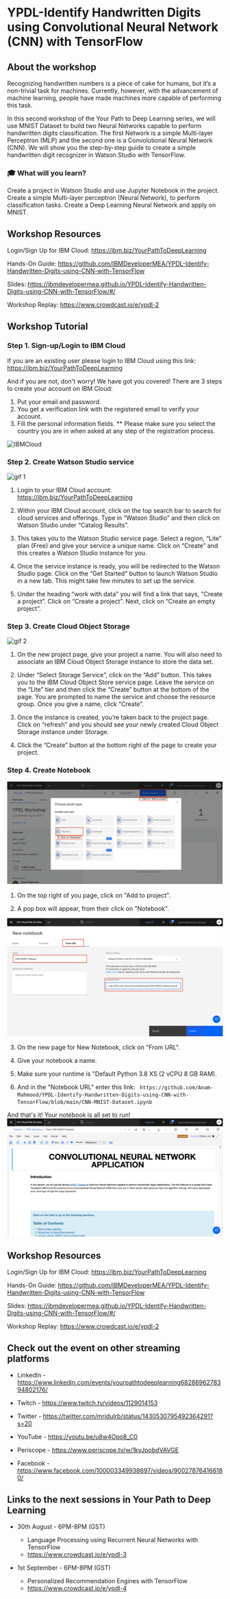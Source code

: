 # YPDL-Identify Handwritten Digits using Convolutional Neural Network (CNN) with TensorFlow

## About the workshop

Recognizing handwritten numbers is a piece of cake for humans, but it’s a non-trivial task for machines. Currently, however, with the advancement of machine learning, people have made machines more capable of performing this task.

In this second workshop of the Your Path to Deep Learning series, we will use MNIST Dataset to build two Neural Networks capable to perform handwritten digits classification. The first Network is a simple Multi-layer Perceptron (MLP) and the second one is a Convolutional Neural Network (CNN). We will show you the step-by-step guide to create a simple handwritten digit recognizer in Watson Studio with TensorFlow.

### 🎓 What will you learn?

Create a project in Watson Studio and use Jupyter Notebook in the project.
Create a simple Multi-layer perceptron (Neural Network), to perform classification tasks.
Create a Deep Learning Neural Network and apply on MNIST.


## Workshop Resources

Login/Sign Up for IBM Cloud: https://ibm.biz/YourPathToDeepLearning

Hands-On Guide: https://github.com/IBMDeveloperMEA/YPDL-Identify-Handwritten-Digits-using-CNN-with-TensorFlow

Slides: https://ibmdevelopermea.github.io/YPDL-Identify-Handwritten-Digits-using-CNN-with-TensorFlow/#/

Workshop Replay: https://www.crowdcast.io/e/ypdl-2

## Workshop Tutorial

### Step 1. Sign-up/Login to IBM Cloud

If you are an existing user please login to IBM Cloud using this link: https://ibm.biz/YourPathToDeepLearning

And if you are not, don't worry! We have got you covered! There are 3 steps to create your account on IBM Cloud: 
1. Put your email and password. 
2. You get a verification link with the registered email to verify your account. 
3. Fill the personal information fields. 
** Please make sure you select the country you are in when asked at any step of the registration process.

![IBMCloud](https://user-images.githubusercontent.com/15332386/120156441-0769d980-c203-11eb-8cb3-29f4a8d5616a.png)

### Step 2. Create Watson Studio service 

![gif 1](https://github.com/Anam-Mahmood/Unlock-the-Power-of-Machine-Learning-in-Virtual-Assistants-to-automate-Loan-Applications/blob/main/images/gif%201.gif?raw=true)

1.	Login to your IBM Cloud account: https://ibm.biz/YourPathToDeepLearning
 
2.	Within your IBM Cloud account, click on the top search bar to search for cloud services and offerings. Type in “Watson Studio” and then click on Watson Studio under “Catalog Results”.

3.	This takes you to the Watson Studio service page. Select a region, “Lite” plan (Free) and give your service a unique name. Click on “Create” and this creates a Watson Studio instance for you.

4.	Once the service instance is ready, you will be redirected to the Watson Studio page. Click on the “Get Started” button to launch Watson Studio in a new tab. This might take few minutes to set up the service.

5.	Under the heading “work with data” you will find a link that says, “Create a project”. Click on “Create a project”. Next, click on “Create an empty project”.

### Step 3. Create Cloud Object Storage

![gif 2](https://github.com/Anam-Mahmood/YPDL-Identify-Handwritten-Digits-using-CNN-with-TensorFlow/blob/main/images/ypdl%20gif.gif?raw=true)

1.	On the new project page, give your project a name. You will also need to associate an IBM Cloud Object Storage instance to store the data set.

2.	Under “Select Storage Service”, click on the “Add” button. This takes you to the IBM Cloud Object Store service page. Leave the service on the “Lite” tier and then click the “Create” button at the bottom of the page. You are prompted to name the service and choose the resource group. Once you give a name, click “Create”.

3.	Once the instance is created, you’re taken back to the project page. Click on “refresh” and you should see your newly created Cloud Object Storage instance under Storage.

4.	Click the “Create” button at the bottom right of the page to create your project.

### Step 4. Create Notebook

![create notebook](https://github.com/Anam-Mahmood/YPDL-Identify-Handwritten-Digits-using-CNN-with-TensorFlow/blob/main/images/create%20notebook.png?raw=true)

1. On the top right of you page, click on "Add to project".

2. A pop box will appear, from their click on "Notebook".

![create notebook from URL](https://github.com/Anam-Mahmood/YPDL-Identify-Handwritten-Digits-using-CNN-with-TensorFlow/blob/main/images/from%20url.png?raw=true)

3. On the new page for New Notebook, click on "From URL".

4. Give your notebook a name. 

5. Make sure your runtime is "Default Python 3.8 XS (2 vCPU 8 GB RAM).

6. And in the "Notebook URL" enter this link: ``` https://github.com/Anam-Mahmood/YPDL-Identify-Handwritten-Digits-using-CNN-with-TensorFlow/blob/main/CNN-MNIST-Dataset.ipynb```

And that's it! Your notebook is all set to run! 
 ![Notebook ready to run](https://github.com/Anam-Mahmood/YPDL-Identify-Handwritten-Digits-using-CNN-with-TensorFlow/blob/main/images/notebook%20loads.png?raw=true)
 
## Workshop Resources

Login/Sign Up for IBM Cloud: https://ibm.biz/YourPathToDeepLearning

Hands-On Guide: https://github.com/IBMDeveloperMEA/YPDL-Identify-Handwritten-Digits-using-CNN-with-TensorFlow

Slides: https://ibmdevelopermea.github.io/YPDL-Identify-Handwritten-Digits-using-CNN-with-TensorFlow/#/

Workshop Replay: https://www.crowdcast.io/e/ypdl-2

## Check out the event on other streaming platforms
- LinkedIn - https://www.linkedin.com/events/yourpathtodeeplearning6828696278394802176/

- Twitch - https://www.twitch.tv/videos/1129014153

- Twitter - https://twitter.com/mridulrb/status/1430530795492364291?s=20

- YouTube - https://youtu.be/u8w4Opo8_C0

- Periscope - https://www.periscope.tv/w/1kvJpobdVAVGE

- Facebook - https://www.facebook.com/100003349938697/videos/900278764166180/

## Links to the next sessions in Your Path to Deep Learning

- 30th August - 6PM-8PM (GST) 
    -  Language Processing using Recurrent Neural Networks with TensorFlow
    - https://www.crowdcast.io/e/ypdl-3

- 1st September - 6PM-8PM (GST)
    -  Personalized Recommendation Engines with TensorFlow
    - https://www.crowdcast.io/e/ypdl-4

